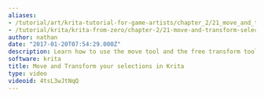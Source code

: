 ```yaml
---
aliases:
- /tutorial/art/krita-tutorial-for-game-artists/chapter_2/21_move_and_transform_your_selections_in_krita
- /tutorial/krita/krita-from-zero/chapter-2/21-move-and-transform-selections
author: nathan
date: "2017-01-20T07:54:29.000Z"
description: Learn how to use the move tool and the free transform tools in Krita.
software: krita
title: Move and Transform your selections in Krita
type: video
videoid: 4tsL3wJtNqQ
---
```

